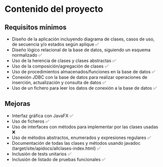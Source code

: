 # Contenido del proyecto

## Requisitos mínimos

- Diseño de la aplicación incluyendo diagrama de clases, casos de uso, de 
secuencia y/o estados según aplique :white_check_mark:
- Diseño lógico relacional de la base de datos, siguiendo un esquema 
normalizado :white_check_mark:
- Uso de la herencia de clases y clases abstractas :white_check_mark:
- Uso de la composición/agregación de clases :white_check_mark:
- Uso de procedimientos almacenados/funciones en la base de datos :white_check_mark:
- Conexión JDBC con la base de datos para realizar operaciones de inserción, 
actualización y consulta de datos :white_check_mark:
- Uso de un fichero para leer los datos de conexión a la base de datos :white_check_mark:

## Mejoras

- Interfaz gráfica con JavaFX :white_check_mark:
- Uso de ficheros :white_check_mark:
- Uso de interfaces con métodos para implementar por las clases usadas :x:
- Uso de métodos abstractos, enumerados y expresiones regulares :white_check_mark:
- Documentación de todas las clases y métodos usando javadoc (target/site/apidocs/allclases-index.html) :white_check_mark:
- Inclusión de tests unitarios :white_check_mark:
- Inclusión de listado de pruebas funcionales :white_check_mark:
